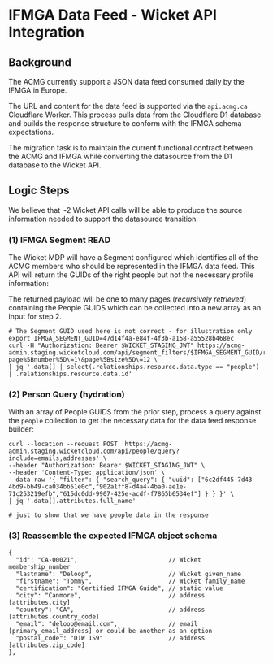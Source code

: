 # IFMGA Data Feed - Wicket API Integration

## Background

The ACMG currently support a JSON data feed consumed daily by the IFMGA in Europe. 

The URL and content for the data feed is supported via the `api.acmg.ca` Cloudflare Worker. 
This process pulls data from the Cloudflare D1 database and builds the response structure
to conform with the IFMGA schema expectations.

The migration task is to maintain the current functional contract between the ACMG and IFMGA while
converting the datasource from the D1 database to the Wicket API.

## Logic Steps

We believe that ~2 Wicket API calls will be able to produce the source information needed
to support the datasource transition.

### (1) IFMGA Segment READ

The Wicket MDP will have a Segment configured which identifies all of the ACMG members who
should be represented in the IFMGA data feed. This API will return the GUIDs of the right 
people but not the necessary profile information:

The returned payload will be one to many pages (*recursively retrieved*) containing the People GUIDS which
can be collected into a new array as an input for step 2. 

    # The Segment GUID used here is not correct - for illustration only
    export IFMGA_SEGMENT_GUID=47d14f4a-e84f-4f3b-a158-a55528b468ec
    curl -H "Authorization: Bearer $WICKET_STAGING_JWT" https://acmg-admin.staging.wicketcloud.com/api/segment_filters/$IFMGA_SEGMENT_GUID/results\?page%5Bnumber%5D\=1\&page%5Bsize%5D\=12 \
    | jq '.data[] | select(.relationships.resource.data.type == "people") | .relationships.resource.data.id'

### (2) Person Query (hydration)

With an array of People GUIDS from the prior step, process a query against the `people` collection to get
the necessary data for the data feed response builder: 

    curl --location --request POST 'https://acmg-admin.staging.wicketcloud.com/api/people/query?include=emails,addresses' \
    --header "Authorization: Bearer $WICKET_STAGING_JWT" \
    --header 'Content-Type: application/json' \
    --data-raw '{ "filter": { "search_query": { "uuid": ["6c2df445-7d43-4bd9-bb49-ca034bb51e0c","902a1ff8-d4a4-4ba0-ae1e-71c253219efb","615dc0dd-9907-425e-acdf-f7865b6534ef"] } } }' \
    | jq '.data[].attributes.full_name'

    # just to show that we have people data in the response

### (3) Reassemble the expected IFMGA object schema

    {
      "id": "CA-00021",                         // Wicket membership_number
      "lastname": "Deloop",                     // Wicket given_name
      "firstname": "Tommy",                     // Wicket family_name
      "certification": "Certified IFMGA Guide", // static value
      "city": "Canmore",                        // address [attributes.city]
      "country": "CA",                          // address [attributes.country_code]
      "email": "deloop@email.com",              // email [primary_email_address] or could be another as an option
      "postal_code": "D1W 1S9"                  // address [attributes.zip_code]
    },
